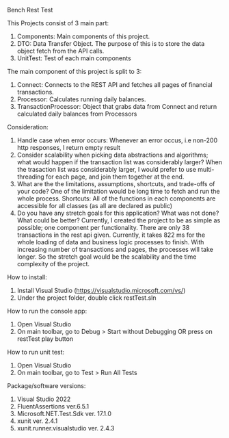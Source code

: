 Bench Rest Test

This Projects consist of 3  main part:
1. Components: Main components of this project.
2. DTO: Data Transfer Object. The purpose of this is to store the data object fetch from the API calls.
3. UnitTest: Test of each main components

The main component of this project is split to 3:
1. Connect: Connects to the REST API and fetches all pages of financial transactions.
2. Processor:  Calculates running daily balances. 
3. TransactionProcessor: Object that grabs data from Connect and return calculated daily balances from Processors

Consideration:
1. Handle case when error occurs: Whenever an error occus, i.e non-200 http responses, I return empty result 
2. Consider scalability when picking data abstractions and algorithms; what would happen if the transaction list was considerably larger?
When the trasaction list was considerably larger, I would prefer to use multi-threading for each page, and join them together at the end.
3. What are the the limitations, assumptions, shortcuts, and trade-offs of your code? 
One of the limitation would be long time to fetch and run the whole process.
Shortcuts: All of the functions in each components are accessible for all classes (as all are declared as public)
4. Do you have any stretch goals for this application? What was not done? What could be better? Currently, I created the project to be as
simple as possible; one component per functionality. There are only 38 transactions in the rest api given. Currently, it takes 822 ms 
for the whole loading of data and business logic processes to finish. With increasing number of transactions and pages, the processes will 
take longer. So the stretch goal would be the scalability and the time complexity of the project.


How to install:
1. Install Visual Studio (https://visualstudio.microsoft.com/vs/)
2. Under the project folder, double click restTest.sln

How to run the console app:
1. Open Visual Studio
2. On main toolbar, go to Debug > Start without Debugging OR press on restTest play button 

How to run unit test:
1. Open Visual Studio
2. On main toolbar, go to Test > Run All Tests

Package/software versions:
1. Visual Studio 2022
2. FluentAssertions ver.6.5.1
3. Microsoft.NET.Test.Sdk ver. 17.1.0
4. xunit ver. 2.4.1
5. xunit.runner.visualstudio ver. 2.4.3
